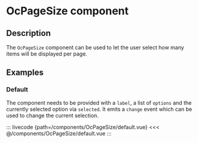# OcPageSize component

## Description

The `OcPageSize` component can be used to let the user select how many items will be displayed per page.

## Examples

### Default

The component needs to be provided with a `label`, a list of `options` and the currently selected option via `selected`. It emits a `change` event which can be used to change the current selection.

::: livecode {path=/components/OcPageSize/default.vue}
<<< @/components/OcPageSize/default.vue
:::
